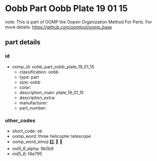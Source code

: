 # Oobb Part Oobb Plate 19 01 15  

note: This is part of OOMP the Oopen Organization Method For Parts. For more details: https://github.com/oomlout/oomp_base

##  part details





### id
* oomp_id: oobb_part_oobb_plate_19_01_15
  * classification: oobb
  * type: part
  * size: oobb
  * color: 
  * description_main: plate_19_01_15
  * description_extra: 
  * manufacturer: 
  * part_number: 

### other_codes
* short_code: ob
* oomp_word: three helicopter telescope
* oomp_word_emoji :three: :helicopter: :telescope:
* md5_6_alpha: 9k0b9
* md5_6: f4e795
